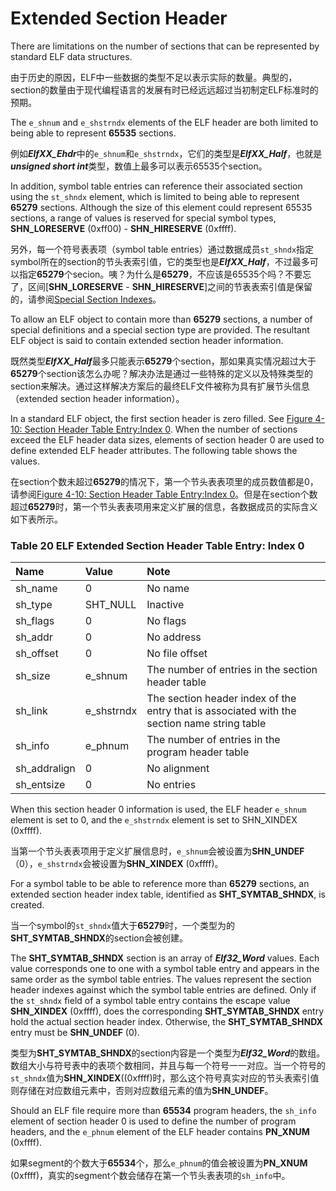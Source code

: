 # Extended Section Header

There are limitations on the number of sections that can be represented by standard ELF data structures.

由于历史的原因，ELF中一些数据的类型不足以表示实际的数量。典型的，section的数量由于现代编程语言的发展有时已经远远超过当初制定ELF标准时的预期。

The `e_shnum` and `e_shstrndx` elements of the ELF header are both limited to being able to represent **65535** sections.

例如***ElfXX_Ehdr***中的`e_shnum`和`e_shstrndx`，它们的类型是***ElfXX_Half***，也就是***unsigned short int***类型，数值上最多可以表示65535个section。

In addition, symbol table entries can reference their associated section using the `st_shndx` element, which is limited to being able to represent **65279** sections. Although the size of this element could represent 65535 sections, a range of values is reserved for special symbol types, **SHN_LORESERVE** (0xff00) - **SHN_HIRESERVE** (0xffff).

另外，每一个符号表表项（symbol table entries）通过数据成员`st_shndx`指定symbol所在的section的节头表索引值，它的类型也是***ElfXX_Half***，不过最多可以指定**65279**个secion。咦？为什么是**65279**，不应该是65535个吗？不要忘了，区间[**SHN_LORESERVE** - **SHN_HIRESERVE**]之间的节表表索引值是保留的，请参阅[Special Section Indexes](https://github.com/astrotycoon/Executable-And-Linking-Format-ELF/blob/main/9.%20Special%20Section%20Indexes.md)。

To allow an ELF object to contain more than **65279** sections, a number of special definitions and a special section type are provided. The resultant ELF object is said to contain extended section header information.

既然类型***ElfXX_Half***最多只能表示**65279**个section，那如果真实情况超过大于**65279**个section该怎么办呢？解决办法是通过一些特殊的定义以及特殊类型的section来解决。通过这样解决方案后的最终ELF文件被称为具有扩展节头信息（extended section header information）。

In a standard ELF object, the first section header is zero filled. See [Figure 4-10: Section Header Table Entry:Index 0](https://github.com/astrotycoon/Executable-And-Linking-Format-ELF/blob/main/11.%20Section%20Types.md#figure-4-10-section-header-table-entryindex-0). When the number of sections exceed the ELF header data sizes, elements of section header 0 are used to define extended ELF header attributes. The following table shows the values.

在section个数未超过**65279**的情况下，第一个节头表表项里的成员数值都是0，请参阅[Figure 4-10: Section Header Table Entry:Index 0](https://github.com/astrotycoon/Executable-And-Linking-Format-ELF/blob/main/11.%20Section%20Types.md#figure-4-10-section-header-table-entryindex-0)。但是在section个数超过**65279**时，第一个节头表表项用来定义扩展的信息，各数据成员的实际含义如下表所示。

### Table 20  ELF Extended Section Header Table Entry: Index 0

**Name** | **Value** | **Note**
|:-|:-|:-|
sh_name|0|No name
sh_type | SHT_NULL |Inactive
sh_flags |0 |No flags
sh_addr|0 |No address
sh_offset|0 |No file offset
sh_size |e_shnum |The number of entries in the section header table
sh_link|e_shstrndx |The section header index of the entry that is associated with the section name string table
sh_info |e_phnum |The number of entries in the program header table
sh_addralign | 0 |No alignment
sh_entsize |0 |No entries

When this section header 0 information is used, the ELF header `e_shnum` element is set to 0, and the `e_shstrndx` element is set to SHN_XINDEX (0xffff).

当第一个节头表表项用于定义扩展信息时，`e_shnum`会被设置为**SHN_UNDEF**（0），`e_shstrndx`会被设置为**SHN_XINDEX** (0xffff)。

For a symbol table to be able to reference more than **65279** sections, an extended section header index table, identified as **SHT_SYMTAB_SHNDX**, is created.

当一个symbol的`st_shndx`值大于**65279**时，一个类型为的**SHT_SYMTAB_SHNDX**的section会被创建。

The **SHT_SYMTAB_SHNDX** section is an array of ***Elf32_Word*** values. Each value corresponds one to one with a symbol table entry and appears in the same order as the symbol table entries. The values represent the section header indexes against which the symbol table entries are defined. Only if the `st_shndx` field of a symbol table entry contains the escape value **SHN_XINDEX** (0xffff), does the corresponding **SHT_SYMTAB_SHNDX** entry hold the actual section header index. Otherwise, the **SHT_SYMTAB_SHNDX** entry must be **SHN_UNDEF** (0).

类型为**SHT_SYMTAB_SHNDX**的section内容是一个类型为***Elf32_Word***的数组。数组大小与符号表中的表项个数相同，并且与每一个符号一一对应。当一个符号的`st_shndx`值为**SHN_XINDEX**((0xffff)时，那么这个符号真实对应的节头表索引值则存储在对应数组元素中，否则对应数组元素的值为**SHN_UNDEF**。

Should an ELF file require more than **65534** program headers, the `sh_info` element of section header 0 is used to define the number of program headers, and the `e_phnum` element of the ELF header contains **PN_XNUM** (0xffff).

如果segment的个数大于**65534**个，那么`e_phnum`的值会被设置为**PN_XNUM** (0xffff)，真实的segment个数会储存在第一个节头表表项的`sh_info`中。

